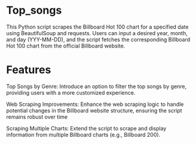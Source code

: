 # Top_songs
This Python script scrapes the Billboard Hot 100 chart for a specified date using BeautifulSoup and requests. Users can input a desired year, month, and day (YYY-MM-DD), and the script fetches the corresponding Billboard Hot 100 chart from the official Billboard website.

# Features
Top Songs by Genre:
Introduce an option to filter the top songs by genre, providing users with a more customized experience.

Web Scraping Improvements:
Enhance the web scraping logic to handle potential changes in the Billboard website structure, ensuring the script remains robust over time

Scraping Multiple Charts:
Extend the script to scrape and display information from multiple Billboard charts (e.g., Billboard 200).
